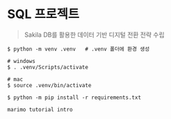 # SQL 프로젝트
> Sakila DB를 활용한 데이터 기반 디지털 전환 전략 수립

```
$ python -m venv .venv   # .venv 폴더에 환경 생성

# windows
$ . .venv/Scripts/activate

# mac
$ source .venv/bin/activate

$ python -m pip install -r requirements.txt

marimo tutorial intro
```

